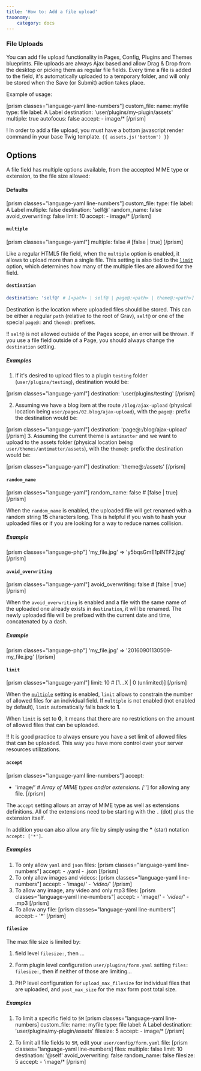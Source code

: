 ```yaml
---
title: 'How to: Add a file upload'
taxonomy:
    category: docs
---
```


### File Uploads

You can add file upload functionality in Pages, Config, Plugins and Themes blueprints. File uploads are always Ajax based and allow Drag & Drop from the desktop or picking them as regular file fields. Every time a file is added to the field, it's automatically uploaded to a temporary folder, and will only be stored when the Save (or Submit) action takes place. 

Example of usage:

[prism classes="language-yaml line-numbers"]
custom_file:
  name: myfile
  type: file
  label: A Label
  destination: 'user/plugins/my-plugin/assets'
  multiple: true
  autofocus: false
  accept:
    - image/*
[/prism]

! In order to add a file upload, you must have a bottom javascript render command in your base Twig template.  `{{ assets.js('bottom') }}`

## Options

A file field has multiple options available, from the accepted MIME type or extension, to the file size allowed:

#### Defaults

[prism classes="language-yaml line-numbers"]
custom_file:
  type: file
  label: A Label
  multiple: false
  destination: 'self@'
  random_name: false
  avoid_overwriting: false
  limit: 10
  accept:
    - image/*
[/prism]

#### `multiple`

[prism classes="language-yaml"]
multiple: false # [false | true]
[/prism]

Like a regular HTML5 file field, when the `multiple` option is enabled, it allows to upload more than a single file. This setting is also tied to the [`limit`](#limit) option, which determines how many of the multiple files are allowed for the field.

#### `destination`

``` yaml
destination: 'self@' # [<path> | self@ | page@:<path> | theme@:<path>]
```

Destination is the location where uploaded files should be stored. This can be either a regular `path` (relative to the root of Grav), `self@` or one of the special  `page@:` and `theme@:` prefixes.

!! `self@` is not allowed outside of the Pages scope, an error will be thrown. If you use a file field outside of a Page, you should always change the `destination` setting.

##### Examples

1. If it's desired to upload files to a plugin `testing` folder (`user/plugins/testing`), destination would be:

  [prism classes="language-yaml"]
  destination: 'user/plugins/testing'
  [/prism]

2. Assuming we have a blog item at the route `/blog/ajax-upload` (physical location being `user/pages/02.blog/ajax-upload`), with the `page@:` prefix the destination would be:

  [prism classes="language-yaml"]
  destination: 'page@:/blog/ajax-upload'
  [/prism]
3. Assuming the current theme is `antimatter` and we want to upload to the assets folder (physical location being `user/themes/antimatter/assets`), with the `theme@:` prefix the destination would be:

   [prism classes="language-yaml"]
   destination: 'theme@:/assets'
   [/prism]

#### `random_name`

[prism classes="language-yaml"]
random_name: false # [false | true]
[/prism]

When the `random_name` is enabled, the uploaded file will get renamed with a random string **15** characters long. This is helpful if you wish to hash your uploaded files or if you are looking for a way to reduce names collision.

##### Example
[prism classes="language-php"]
'my_file.jpg' => 'y5bqsGmE1plNTF2.jpg'
[/prism]

#### `avoid_overwriting`

[prism classes="language-yaml"]
avoid_overwriting: false # [false | true]
[/prism]

When the `avoid_overwriting` is enabled and a file with the same name of the uploaded one already exists in `destination`, it will be renamed. The newly uploaded file will be prefixed with the current date and time, concatenated by a dash.

##### Example
[prism classes="language-php"]
'my_file.jpg' => '20160901130509-my_file.jpg'
[/prism]

#### `limit`

[prism classes="language-yaml"]
limit: 10 # [1...X | 0 (unlimited)]
[/prism]

When the [`multiple`](#multiple) setting is enabled, `limit` allows to constrain the number of allowed files for an individual field. If `multiple` is not enabled (not enabled by default), `limit` automatically falls back to **1**.

When `limit` is set to **0**, it means that there are no restrictions on the amount of allowed files that can be uploaded.

!! It is good practice to always ensure you have a set limit of allowed files that can be uploaded. This way you have more control over your server resources utilizations.

#### `accept`

[prism classes="language-yaml line-numbers"]
accept:
  - 'image/*' # Array of MIME types and/or extensions. ['*'] for allowing any file.
[/prism]

The `accept` setting allows an array of MIME type as well as extensions definitions. All of the extensions need to be starting with the `.` (dot) plus the extension itself.

In addition you can also allow any file by simply using the __*__ (star) notation `accept: ['*']`.

##### Examples
    
1. To only allow `yaml` and `json` files:
   [prism classes="language-yaml line-numbers"]
     accept:
       - .yaml
       - .json
   [/prism]
2. To only allow images and videos:
   [prism classes="language-yaml line-numbers"]
     accept:
       - 'image/*'
       - 'video/*'
   [/prism]
3. To allow any image, any video and only mp3 files:
   [prism classes="language-yaml line-numbers"]
     accept:
       - 'image/*'
       - 'video/*'
       - .mp3
   [/prism]
4. To allow any file:
   [prism classes="language-yaml line-numbers"]
     accept:
       - '*'
   [/prism]

#### `filesize`

The max file size is limited by: 

1. field level  `filesize:`, then ...

2. Form plugin level configuration `user/plugins/form.yaml` setting `files: filesize:`, then if neither of those are limiting... 

3. PHP level configuration for `upload_max_filesize` for individual files that are uploaded, and `post_max_size` for the max form post total size.

##### Examples

1. To limit a specific field to `5M`
   [prism classes="language-yaml line-numbers]
   custom_file:
     name: myfile
     type: file
     label: A Label
     destination: 'user/plugins/my-plugin/assets'
     filesize: 5
     accept:
       - image/*
   [/prism]

2. To limit all file fields to `5M`, edit your `user/config/form.yaml` file:
   [prism classes="language-yaml line-numbers]
   files:
     multiple: false
     limit: 10
     destination: '@self'
     avoid_overwriting: false
     random_name: false
     filesize: 5
     accept:
       - 'image/*
   [/prism]
